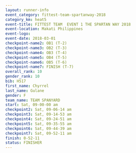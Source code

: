```yaml
---
layout: runner-info 
event_category: fittest-team-spartanway-2018 
category_km: heat5 
event-title: FITTEST TEAM  EVENT 1 THE SPARTAN WAY 2018 
event-location: Makati Philippines 
event-logo: 
event-date: 2018-03-01 
checkpoint-name2: OB1 (T-2) 
checkpoint-name3: OB2 (T-3) 
checkpoint-name4: OB3 (T-4) 
checkpoint-name5: OB4 (T-5) 
checkpoint-name6: OB5 (T-6) 
checkpoint-name7: FINISH (T-7) 
overall_rank: 10
gender_rank: 10
bib: H517
first_name: Chyrrel
last_name: Gulane
gender: F
team_name: TEAM SPANYARD
start: Sat, 09-00-00 am
checkpoint2: Sat, 09-06-14 am
checkpoint3: Sat, 09-14-53 am
checkpoint4: Sat, 09-24-51 am
checkpoint5: Sat, 09-35-55 am
checkpoint6: Sat, 09-44-39 am
checkpoint7: Sat, 09-52-11 am
finish: 0-52-11
status: FINISHER
---
```

